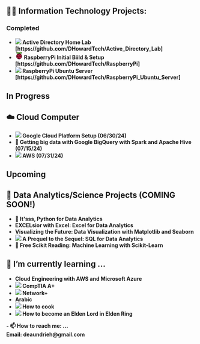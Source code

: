 <h2>👨‍💻 Information Technology Projects:</h2>

<h3> Completed</h3>
<ul>
  <li><b><img height="20" src="https://user-images.githubusercontent.com/25181517/186884150-05e9ff6d-340e-4802-9533-2c3f02363ee3.png"> Active Directory Home Lab [https://github.com/DHowardTech/Active_Directory_Lab] </b></li>
  <li><b><img height="20" src="https://github.com/iiiypuk/rpi-icon/blob/master/128.png"> RaspberryPi Initial Biild & Setup [https://github.com/DHowardTech/RaspberryPi] </b></li>
  <li><b> <img height="20" src="https://user-images.githubusercontent.com/25181517/186884153-99edc188-e4aa-4c84-91b0-e2df260ebc33.png"> RaspberryPi Ubuntu Server [https://github.com/DHowardTech/RaspberryPi_Ubuntu_Server]</b></li>
</ul>

<h2> In Progress </h2>
<h2> ☁️ Cloud Computer </h2>
<ul>
  <li><b>  <img height="20" src="https://user-images.githubusercontent.com/25181517/183911547-990692bc-8411-4878-99a0-43506cdb69cf.png"> Google Cloud Platform Setup (06/30/24) </b></li>
  <li><b>🧊 Getting big data with Google BigQuery with Spark and Apache Hive (07/15/24) </b></li>
  <li><b><img height="20" src="https://user-images.githubusercontent.com/25181517/183896132-54262f2e-6d98-41e3-8888-e40ab5a17326.png"> AWS (07/31/24)</b></li>
</ul>

<h2> Upcoming </h2>
<h2> 🔬 Data Analytics/Science Projects (COMING SOON!) </h2>
<ul>
  <li><b> 🐍 It'sss, Python for Data Analytics </b></li>
  <li><b>EXCELsior with Excel: Excel for Data Analytics</b></li>
  <li><b>Visualizing the Future: Data Visualization with Matplotlib and Seaborn </b></li>
  <li><b><img height="30" src="https://user-images.githubusercontent.com/25181517/183896128-ec99105a-ec1a-4d85-b08b-1aa1620b2046.png"> A Prequel to the Sequel: SQL for Data Analytics </b></li>
  <li><b>🤖 Free Scikit Reading: Machine Learning with Scikit-Learn</b></li>
</ul>

 <h2>🌱 I’m currently learning ...</h2>
  <ul>
    <li><b>Cloud Engineering with AWS and Microsoft Azure</b></li>
    <li><b> <img height="20" src="https://images.credly.com/size/680x680/images/63482325-a0d6-4f64-ae75-f5f33922c7d0/CompTIA_A_2Bce.png"> CompTIA A+</b></li>
    <li><b> <img height="20" src="https://comptiawebsite.blob.core.windows.net/webcontent/images/default-source/siteicons/logonetworkplus.svg?sfvrsn=1ca21668_2"> Network+</b></li>
    <li><b> Arabic </b></li>
    <li><b><img height="20" src="https://fontawesome.com/icons/utensils?f=classic&s=solid"> How to cook </b></li>
    <li><b><img height="20" src="https://cdn2.steamgriddb.com/icon/7316e11fe78963395fbab4a85d0b8f85/32/256x256.png"> How to become an Elden Lord in Elden Ring </b></li>
 </ul>










<!-- **dhowardtech/dhowardtech** is a ✨ _special_ ✨ repository because its `README.md` (this file) appears on your GitHub profile.

Here are some ideas to get you started:
-
- 👯 I’m looking to collaborate on ...
- 🤔 I’m looking for help with ...
- 💬 Ask me about ...

- 😄 Pronouns: ...
- ⚡ Fun fact: ...
--><b>- 📫 How to reach me: ...</b>
</br>
<b> Email: deaundrieh@gmail.com

